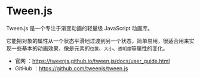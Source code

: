 # Tween.js

Tween.js 是一个专注于渐变动画的轻量级 JavaScript 动画库。

它能把对象的属性从一个状态平滑地过渡到另一个状态，简单易用，很适合用来实现一些基本的动画效果，像是元素的`位置`、`大小`、`透明度`等属性的变化。

- 官网 ：https://tweenjs.github.io/tween.js/docs/user_guide.html
- GitHub ：https://github.com/tweenjs/tween.js